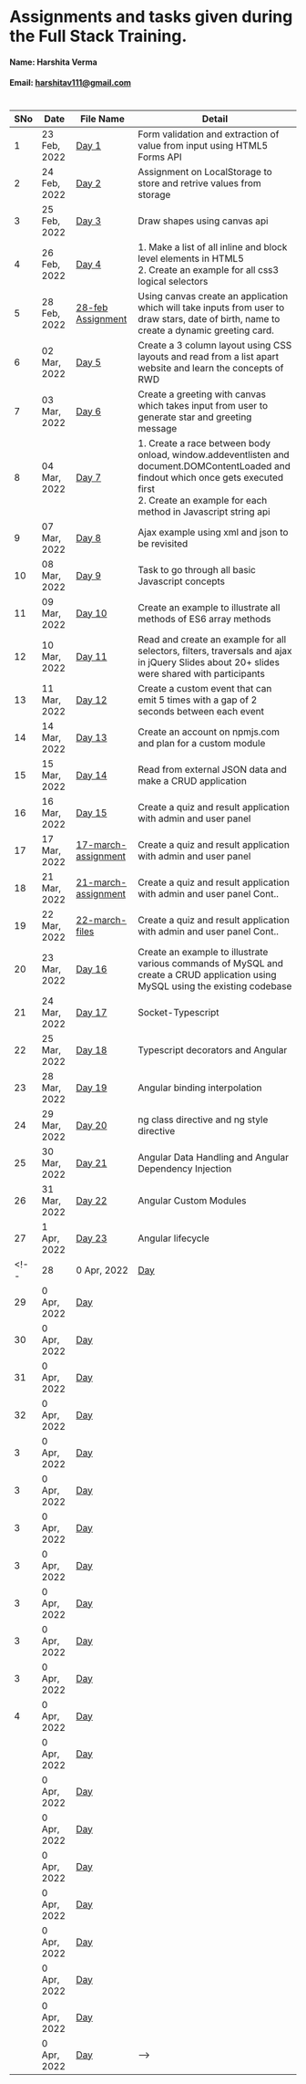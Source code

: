 # Assignments and tasks given during the Full Stack Training.

#### Name: Harshita Verma
#### Email: harshitav111@gmail.com

#

| SNo | Date | File Name | Detail |
| ------------- | ------------- | ------------- | ------------- |
| 1 | 23 Feb, 2022 | [Day 1](https://github.com/ineffable23/fullstack-training/tree/main/Day-1) | Form validation and extraction of value from input using HTML5 Forms API |
| 2 | 24 Feb, 2022 | [Day 2](https://github.com/ineffable23/fullstack-training/tree/main/Day-2) | Assignment on LocalStorage to store and retrive values from storage |
| 3 | 25 Feb, 2022 | [Day 3](https://github.com/ineffable23/fullstack-training/tree/main/Day-3) | Draw shapes using canvas api |
| 4 | 26 Feb, 2022 | [Day 4](https://github.com/ineffable23/fullstack-training/tree/main/Day-4) | 1. Make a list of all inline and block level elements in HTML5  <br> 2. Create an example for all css3 logical selectors |
| 5 | 28 Feb, 2022 | [28-feb Assignment](https://github.com/ineffable23/fullstack-training/tree/main/28-feb-Assignment) | Using canvas create an application which will take inputs from user to draw stars, date of birth, name to create a dynamic greeting card. |
| 6 | 02 Mar, 2022 | [Day 5](https://github.com/ineffable23/fullstack-training/tree/main/Day-5) | Create a 3 column layout using CSS layouts and read from a list apart website and learn the concepts of RWD |
| 7 | 03 Mar, 2022 | [Day 6](https://github.com/ineffable23/fullstack-training/tree/main/Day-6) | Create a greeting with canvas which takes input from user to generate star and greeting message |
| 8 | 04 Mar, 2022 | [Day 7](https://github.com/ineffable23/fullstack-training/tree/main/Day-7) | 1. Create a race between body onload, window.addeventlisten and document.DOMContentLoaded and findout which once gets executed first <br> 2. Create an example for each method in Javascript string api|
| 9 | 07 Mar, 2022 | [Day 8](https://github.com/ineffable23/fullstack-training/tree/main/Day-8) | Ajax example using xml and json to be revisited |
| 10 | 08 Mar, 2022 | [Day 9](https://github.com/ineffable23/fullstack-training/tree/main/Day-9) | Task to go through all basic Javascript concepts |
| 11 | 09 Mar, 2022 | [Day 10](https://github.com/ineffable23/fullstack-training/tree/main/Day-10) | Create an example to illustrate all methods of ES6 array methods |
| 12 | 10 Mar, 2022 | [Day 11](https://github.com/ineffable23/fullstack-training/tree/main/Day-11) | Read and create an example for all selectors, filters, traversals and ajax in jQuery Slides about 20+ slides were shared with participants |
| 13 | 11 Mar, 2022 | [Day 12](https://github.com/ineffable23/fullstack-training/tree/main/Day-12) | Create a custom event that can emit 5 times with a gap of 2 seconds between each event |
| 14 | 14 Mar, 2022 | [Day 13](https://github.com/ineffable23/fullstack-training/tree/main/Day-13) | Create an account on npmjs.com and plan for a custom module |
| 15 | 15 Mar, 2022 | [Day 14](https://github.com/ineffable23/fullstack-training/tree/main/Day-14) | Read from external JSON data and make a CRUD application |
| 16 | 16 Mar, 2022 | [Day 15](https://github.com/ineffable23/fullstack-training/tree/main/Day-15) | Create a quiz and result application with admin and user panel |
| 17 | 17 Mar, 2022 | [17-march-assignment ](https://github.com/ineffable23/fullstack-training/tree/main/21-mar-assignment) | Create a quiz and result application with admin and user panel |
| 18 | 21 Mar, 2022 | [21-march-assignment ](https://github.com/ineffable23/fullstack-training/tree/main/21-mar-assignment) | Create a quiz and result application with admin and user panel Cont.. |
| 19 | 22 Mar, 2022 | [22-march-files ](https://github.com/ineffable23/fullstack-training/tree/main/Day-15) | Create a quiz and result application with admin and user panel Cont.. |
| 20 | 23 Mar, 2022 | [Day 16](https://github.com/ineffable23/fullstack-training/tree/main/Day-16) | Create an example to illustrate various commands of MySQL and create a CRUD application using MySQL using the existing codebase |
| 21 | 24 Mar, 2022 | [Day 17](https://github.com/ineffable23/fullstack-training/tree/main/Day-17) | Socket-Typescript |
| 22 | 25 Mar, 2022 | [Day 18](https://github.com/ineffable23/fullstack-training/tree/main/Day-18) | Typescript decorators and Angular |
| 23 | 28 Mar, 2022 | [Day 19](https://github.com/ineffable23/fullstack-training/tree/main/Day-19) | Angular binding interpolation |
| 24 | 29 Mar, 2022 | [Day 20](https://github.com/ineffable23/fullstack-training/tree/main/Day-20) | ng class directive and ng style directive |
| 25 | 30 Mar, 2022 | [Day 21](https://github.com/ineffable23/fullstack-training/tree/main/Day-21) | Angular Data Handling and Angular Dependency Injection |
| 26 | 31 Mar, 2022 | [Day 22](https://github.com/ineffable23/fullstack-training/tree/main/Day-22) | Angular Custom Modules |
| 27 | 1 Apr, 2022 | [Day 23](https://github.com/ineffable23/fullstack-training/tree/main/Day-23) | Angular lifecycle |
<!-- | 28 | 0 Apr, 2022 | [Day ]() | 
| 29 | 0 Apr, 2022 | [Day ]() | 
| 30 | 0 Apr, 2022 | [Day ]() | 
| 31 | 0 Apr, 2022 | [Day ]() | 
| 32 | 0 Apr, 2022 | [Day ]() | 
| 3 | 0 Apr, 2022 | [Day ]() | 
| 3 | 0 Apr, 2022 | [Day ]() | 
| 3 | 0 Apr, 2022 | [Day ]() | 
| 3 | 0 Apr, 2022 | [Day ]() | 
| 3 | 0 Apr, 2022 | [Day ]() | 
| 3 | 0 Apr, 2022 | [Day ]() | 
| 3 | 0 Apr, 2022 | [Day ]() | 
| 4 | 0 Apr, 2022 | [Day ]() | 
|  | 0 Apr, 2022 | [Day ]() | 
|  | 0 Apr, 2022 | [Day ]() | 
|  | 0 Apr, 2022 | [Day ]() | 
|  | 0 Apr, 2022 | [Day ]() | 
|  | 0 Apr, 2022 | [Day ]() | 
|  | 0 Apr, 2022 | [Day ]() | 
|  | 0 Apr, 2022 | [Day ]() | 
|  | 0 Apr, 2022 | [Day ]() | 
|  | 0 Apr, 2022 | [Day ]() |  -->
 
